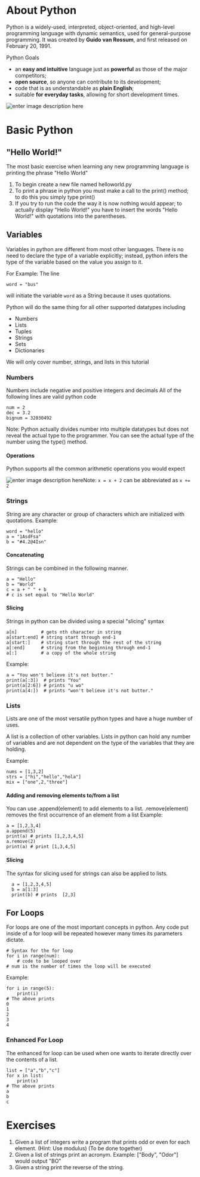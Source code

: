 # About Python

Python is a widely-used, interpreted, object-oriented, and high-level programming language with dynamic semantics, used for general-purpose programming. It was created by **Guido van Rossum**, and first released on February 20, 1991.

Python Goals
-   an  **easy and intuitive**  language just as  **powerful**  as those of the major competitors;
-   **open source**, so anyone can contribute to its development;
-   code that is as understandable as  **plain English**;
-   suitable  **for everyday tasks**, allowing for short development times.

![enter image description here](https://zgab33vy595fw5zq-zippykid.netdna-ssl.com/wp-content/uploads/2017/09/growth_major_languages-1-1024x878.png)
# Basic Python

## "Hello World!"
The most basic exercise when learning any new programming language is printing the phrase "Hello World"

 1. To begin create a new file named helloworld.py
 2. To print a phrase in python you must make a call to the print() method; to do this you simply type print()
 3. If you try to run the code the way it is now nothing would appear; to actually display "Hello World!" you have to insert the words "Hello World!" with quotations into the parentheses.

## Variables

Variables in python are different from most other languages. There is no need to declare the type of a variable explicitly; instead, python infers the type of the variable based on the value you assign to it.

For Example:
The line

    word = "bus"

will initiate the variable `word` as a String because it uses quotations.

Python will do the same thing for all other supported datatypes including
-   Numbers
-   Lists
-   Tuples
-   Strings
-   Sets
-   Dictionaries

We will only cover number, strings, and lists in this tutorial
### Numbers
Numbers include negative and positive integers and decimals
All of the following lines are valid python code

    num = 2
    dec = 3.2
    bignum = 32030492
    
Note: Python actually divides number into multiple datatypes but does not reveal the actual type to the programmer. You can see the actual type of the number using the type() method.

#### Operations
Python supports all the common arithmetic operations you would expect

![enter image description here](https://i.gyazo.com/c416e5ce181e469f1fc67f17001d639e.png)Note: `x = x + 2` can be abbreviated as `x += 2`
### Strings
String are any character or group of characters which are initialized with quotations.
Example:

    word = "hello"
    a = "1AsdFsa"
    b = "#4.2@4Isn"
#### Concatenating
Strings can be combined in the following manner.

    a = "Hello"
    b = "World"
    c = a + " " + b
    # c is set equal to "Hello World"

#### Slicing
Strings in python can be divided using a special "slicing" syntax
```
a[n]         # gets nth character in string
a[start:end] # string start through end-1
a[start:]    # string start through the rest of the string
a[:end]      # string from the beginning through end-1
a[:]         # a copy of the whole string
```
Example:

    a = "You won't believe it's not butter."
    print(a[:3])  # prints "You"
    print(a[2:6]) # prints "u wo"
    print(a[4:])  # prints "won't believe it's not butter."
### Lists
Lists are one of the most versatile python types and have a huge number of uses.

A list is a collection of other variables. Lists in python can hold any number of variables and are not dependent on the type of the variables that they are holding.

Example: 

    nums = [1,3,2]
    strs = ["hi","hello","hola"]
    mix = ["one",2,"three"]
#### Adding and removing elements to/from a list
You can use .append(element) to add elements to a list.
.remove(element) removes the first occurrence of an element from a list
Example:

    a = [1,2,3,4]
    a.append(5)
    print(a) # prints [1,2,3,4,5]
    a.remove(2)
    print(a) # print [1,3,4,5]
   
#### Slicing
The syntax for slicing used for strings can also be applied to lists.
   

      a = [1,2,3,4,5]
      b = a[1:3]
      print(b) # prints  [2,3]

## For Loops
For loops are one of the most important concepts in python.
Any code put inside of a for loop will be repeated however many times its parameters dictate.

    # Syntax for the for loop
    for i in range(num):
	    # code to be looped over
	# num is the number of times the loop will be executed
Example:

    for i in range(5):
	    print(i)
	# The above prints
	0
	1
	2
	3
	4
### Enhanced For Loop
The enhanced for loop can be used when one wants to iterate directly over the contents of a list.

    list = ["a","b","c"]
	for x in list:
		print(x)
	# The above prints
	a
	b
	c
# Exercises

 1. Given a list of integers write a program that prints odd or even for each element. (Hint: Use modulus) (To be done together)
 2. Given a list of strings print an acronym. Example: ["Body", "Odor"] would output "BO"
 3. Given a string print the reverse of the string.

